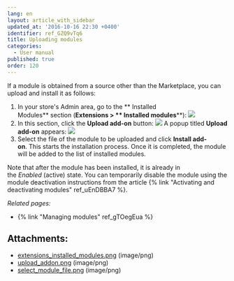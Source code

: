 ```yaml
---
lang: en
layout: article_with_sidebar
updated_at: '2016-10-16 22:30 +0400'
identifier: ref_GZQ9vTq6
title: Uploading modules
categories:
  - User manual
published: true
order: 120
---
```



If a module is obtained from a source other than the Marketplace, you can upload and install it as follows:

1.  In your store's Admin area, go to the ** Installed Modules** section (**Extensions > ** Installed modules****):
    ![]({{site.baseurl}}/attachments/7503969/7602199.png)
2.  In this section, click the **Upload add-on** button:
    ![]({{site.baseurl}}/attachments/7503969/7602200.png)
    A popup titled **Upload add-on** appears:
    ![]({{site.baseurl}}/attachments/7503969/7602201.png)
3.  Select the file of the module to be uploaded and click **Install add-on**. This starts the installation process. Once it is completed, the module will be added to the list of installed modules.

Note that after the module has been installed, it is already in the _Enabled_ (active) state. You can temporarily disable the module using the module deactivation instructions from the article {% link "Activating and deactivating modules" ref_uEnDBBA7 %}.

_Related pages:_

*   {% link "Managing modules" ref_gTOegEua %}

## Attachments:

* [extensions_installed_modules.png]({{site.baseurl}}/attachments/7503969/7602199.png) (image/png)
* [upload_addon.png]({{site.baseurl}}/attachments/7503969/7602200.png) (image/png)
* [select_module_file.png]({{site.baseurl}}/attachments/7503969/7602201.png) (image/png)
